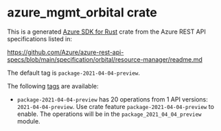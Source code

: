 # azure_mgmt_orbital crate

This is a generated [Azure SDK for Rust](https://github.com/Azure/azure-sdk-for-rust) crate from the Azure REST API specifications listed in:

https://github.com/Azure/azure-rest-api-specs/blob/main/specification/orbital/resource-manager/readme.md

The default tag is `package-2021-04-04-preview`.

The following [tags](https://github.com/Azure/azure-sdk-for-rust/blob/main/services/tags.md) are available:

- `package-2021-04-04-preview` has 20 operations from 1 API versions: `2021-04-04-preview`. Use crate feature `package-2021-04-04-preview` to enable. The operations will be in the `package_2021_04_04_preview` module.